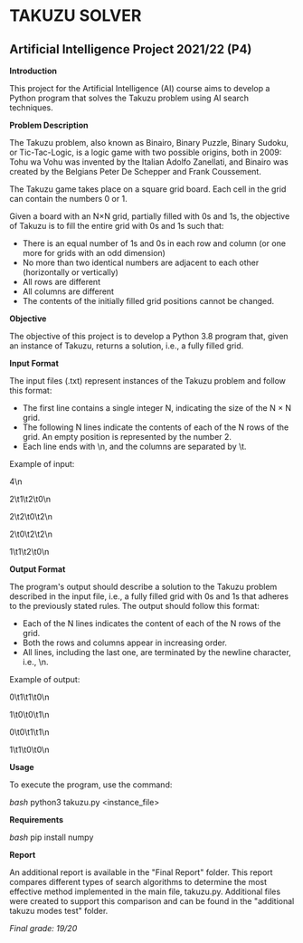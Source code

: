 # TAKUZU SOLVER 
## Artificial Intelligence Project 2021/22 (P4)

**Introduction**

This project for the Artificial Intelligence (AI) course aims to develop a Python program that solves the Takuzu problem using AI search techniques.

**Problem Description**

The Takuzu problem, also known as Binairo, Binary Puzzle, Binary Sudoku, or Tic-Tac-Logic, is a logic game with two possible origins, both in 2009: Tohu wa Vohu was invented by the Italian Adolfo Zanellati, and Binairo was created by the Belgians Peter De Schepper and Frank Coussement.

The Takuzu game takes place on a square grid board. Each cell in the grid can contain the numbers 0 or 1.

Given a board with an N×N grid, partially filled with 0s and 1s, the objective of Takuzu is to fill the entire grid with 0s and 1s such that:

- There is an equal number of 1s and 0s in each row and column (or one more for grids with an odd dimension)
- No more than two identical numbers are adjacent to each other (horizontally or vertically)
- All rows are different
- All columns are different
- The contents of the initially filled grid positions cannot be changed.

**Objective**

The objective of this project is to develop a Python 3.8 program that, given an instance of Takuzu, returns a solution, i.e., a fully filled grid.

**Input Format**

The input files (.txt) represent instances of the Takuzu problem and follow this format:

- The first line contains a single integer N, indicating the size of the N × N grid.
- The following N lines indicate the contents of each of the N rows of the grid. An empty position is represented by the number 2.
- Each line ends with \n, and the columns are separated by \t.

Example of input:

4\n

2\t1\t2\t0\n

2\t2\t0\t2\n

2\t0\t2\t2\n

1\t1\t2\t0\n

**Output Format**

The program's output should describe a solution to the Takuzu problem described in the input file, i.e., a fully filled grid with 0s and 1s that adheres to the previously stated rules. The output should follow this format:

- Each of the N lines indicates the content of each of the N rows of the grid.
- Both the rows and columns appear in increasing order.
- All lines, including the last one, are terminated by the newline character, i.e., \n.

Example of output:

0\t1\t1\t0\n

1\t0\t0\t1\n

0\t0\t1\t1\n

1\t1\t0\t0\n

**Usage**

To execute the program, use the command:

_bash_
python3 takuzu.py <instance_file>

**Requirements**

_bash_
pip install numpy

**Report**

An additional report is available in the "Final Report" folder. This report compares different types of search algorithms to determine the most effective method implemented in the main file, takuzu.py. Additional files were created to support this comparison and can be found in the "additional takuzu modes test" folder.

_Final grade: 19/20_
